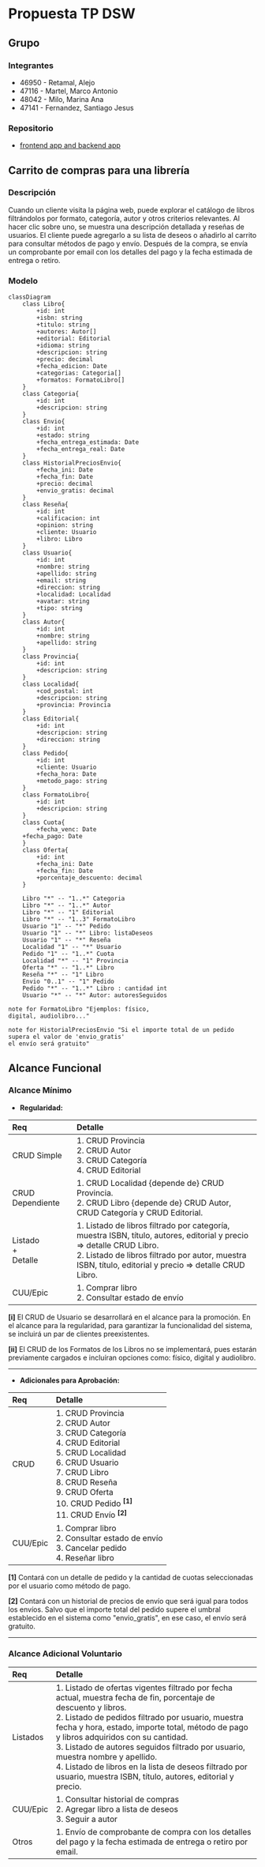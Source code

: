 # Propuesta TP DSW

## Grupo 
### Integrantes

* 46950 - Retamal, Alejo
* 47116 - Martel, Marco Antonio
* 48042 - Milo, Marina Ana
* 47141 - Fernandez, Santiago Jesus

### Repositorio

* [frontend app and backend app](https://github.com/AlejoRetamal/Trabajo-Pr-ctico---DdS) 

## Carrito de compras para una librería
### Descripción

Cuando un cliente visita la página web, puede explorar el catálogo de libros filtrándolos por formato, categoría, autor y otros criterios relevantes. Al hacer clic sobre uno, se muestra una descripción detallada y reseñas de usuarios. El cliente puede agregarlo a su lista de deseos o añadirlo al carrito para consultar métodos de pago y envío. Después de la compra, se envía un comprobante por email con los detalles del pago y la fecha estimada de entrega o retiro.

<!-- Con una interfaz intuitiva y funcionalidades simples, nos permitirá explorar y adquirir libros de manera rápida y conveniente. Podrás encontrar tus títulos favoritos, filtrar por género o autor, reservar libros de una manera más fácil y versatil y más. 

El sistema deberá contar con las siguientes funcionalidades:

* Amplia selección de libros: permitir acceder a una vasta colección de libros en diferentes géneros, temáticas y formatos, incluyendo libros físicos, electrónicos y audiolibros.
* Búsqueda avanzada: permitir al usuario utilizar opciones de búsqueda avanzadas para encontrar fácilmente sus libros favoritos por género, autor, temática y palabras clave específicas.
* Sistema de valoracion por estrellas: el usuario tendra la posibilidad de clasificar el libro adquirido en una escala del 1 al 5.
* Reseñas: permite escribir opiniones sobre los libros que ha leído y también leer las opiniones de otros usuarios.
* Lista de deseos personalizada: crear una lista de deseos con los libros que le interesan al usuario y así comprarlos en otro momento.
* Reservas de libro: realizar reservas de libros antes de su lanzamiento oficial.
* Compatibilidad con diferentes formatos: el usuario podrá escoger entre el formato que quiere el libro. Por ejemplo, si es digital, podrá descargarlo. -->

### Modelo

```mermaid
classDiagram
    class Libro{
        +id: int
        +isbn: string
        +titulo: string
        +autores: Autor[]
        +editorial: Editorial
        +idioma: string
        +descripcion: string
        +precio: decimal
        +fecha_edicion: Date
        +categorias: Categoria[]
        +formatos: FormatoLibro[]
    }
    class Categoria{
        +id: int
        +descripcion: string
    }
    class Envio{
        +id: int
        +estado: string
        +fecha_entrega_estimada: Date
        +fecha_entrega_real: Date
    }
	class HistorialPreciosEnvio{
		+fecha_ini: Date
		+fecha_fin: Date
		+precio: decimal
		+envio_gratis: decimal
	}
    class Reseña{
        +id: int
        +calificacion: int
        +opinion: string
        +cliente: Usuario
        +libro: Libro
    }
    class Usuario{
        +id: int
        +nombre: string
        +apellido: string
        +email: string
        +direccion: string
        +localidad: Localidad
        +avatar: string
        +tipo: string
    }
    class Autor{
        +id: int
        +nombre: string
        +apellido: string
    }
    class Provincia{
        +id: int
        +descripcion: string
    }
    class Localidad{
        +cod_postal: int
        +descripcion: string
        +provincia: Provincia
    }
    class Editorial{
        +id: int
        +descripcion: string
        +direccion: string
    }
    class Pedido{
        +id: int
        +cliente: Usuario
        +fecha_hora: Date
        +metodo_pago: string
    }
    class FormatoLibro{
        +id: int
        +descripcion: string
    }
    class Cuota{
        +fecha_venc: Date
	+fecha_pago: Date
    }
    class Oferta{
        +id: int
        +fecha_ini: Date
        +fecha_fin: Date
        +porcentaje_descuento: decimal
    }
    
    Libro "*" -- "1..*" Categoria
    Libro "*" -- "1..*" Autor
    Libro "*" -- "1" Editorial
    Libro "*" -- "1..3" FormatoLibro
    Usuario "1" -- "*" Pedido
    Usuario "1" -- "*" Libro: listaDeseos
    Usuario "1" -- "*" Reseña
    Localidad "1" -- "*" Usuario
    Pedido "1" -- "1..*" Cuota
    Localidad "*" -- "1" Provincia
    Oferta "*" -- "1..*" Libro
    Reseña "*" -- "1" Libro
    Envio "0..1" -- "1" Pedido
    Pedido "*" -- "1..*" Libro : cantidad int
    Usuario "*" -- "*" Autor: autoresSeguidos

note for FormatoLibro "Ejemplos: físico,
digital, audiolibro..."

note for HistorialPreciosEnvio "Si el importe total de un pedido
supera el valor de 'envio_gratis'
el envío será gratuito"

```

## Alcance Funcional 

### Alcance Mínimo
- **Regularidad:**

|Req|Detalle|
|:-|:-|
|CRUD Simple|1. CRUD Provincia<br>2. CRUD Autor<br>3. CRUD Categoría<br>4. CRUD Editorial|
|CRUD Dependiente|1. CRUD Localidad {depende de} CRUD Provincia.<br>2. CRUD Libro {depende de} CRUD Autor, CRUD Categoría y CRUD Editorial.|
|Listado<br>+<br>Detalle| 1. Listado de libros filtrado por categoría, muestra ISBN, título, autores, editorial y precio => detalle CRUD Libro.<br> 2. Listado de libros filtrado por autor, muestra ISBN, título, editorial y precio => detalle CRUD Libro.|
|CUU/Epic|1. Comprar libro<br>2. Consultar estado de envío|

**[i]** El CRUD de Usuario se desarrollará en el alcance para la promoción. En el alcance para la regularidad, para garantizar la funcionalidad del sistema, se incluirá un par de clientes preexistentes.

**[ii]** El CRUD de los Formatos de los Libros no se implementará, pues estarán previamente cargados e incluíran opciones como: físico, digital y audiolibro.

---
- **Adicionales para Aprobación:**

|Req|Detalle|
|:-|:-|
|CRUD |1. CRUD Provincia<br>2. CRUD Autor<br>3. CRUD Categoría<br>4. CRUD Editorial<br>5. CRUD Localidad<br>6. CRUD Usuario<br>7. CRUD Libro<br>8. CRUD Reseña<br>9. CRUD Oferta<br>10. CRUD Pedido **<sup>[1]</sup>**<br>11. CRUD Envío **<sup>[2]</sup>**|
|CUU/Epic|1. Comprar libro<br>2. Consultar estado de envío<br>3. Cancelar pedido<br>4. Reseñar libro<br>|

**[1]** Contará con un detalle de pedido y la cantidad de cuotas seleccionadas por el usuario como método de pago.

**[2]** Contará con un historial de precios de envío que será igual para todos los envíos. Salvo que el importe total del pedido supere el umbral establecido en el sistema como "envio_gratis", en ese caso, el envío será gratuito.

---

### Alcance Adicional Voluntario

<!--- Es opcional, pero ayuda a que la funcionalidad del sistema esté completa y será considerado en la nota en función de su complejidad y esfuerzo --->

|Req|Detalle| 
|:-|:-|
|Listados|1. Listado de ofertas vigentes filtrado por fecha actual, muestra fecha de fin, porcentaje de descuento y libros.<br>2. Listado de pedidos filtrado por usuario, muestra fecha y hora, estado, importe total, método de pago y libros adquiridos con su cantidad.<br>3. Listado de autores seguidos filtrado por usuario, muestra nombre y apellido.<br>4. Listado de libros en la lista de deseos filtrado por usuario, muestra ISBN, título, autores, editorial y precio.|
|CUU/Epic|1. Consultar historial de compras<br>2. Agregar libro a lista de deseos<br>3. Seguir a autor|
|Otros|1. Envío de comprobante de compra con los detalles del pago y la fecha estimada de entrega o retiro por email.|
